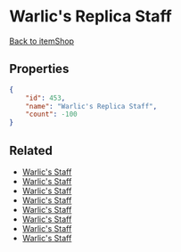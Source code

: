 # Warlic's Replica Staff

<no description available>

[Back to itemShop](../item-shops.md)

## Properties

```json
{
    "id": 453,
    "name": "Warlic's Replica Staff",
    "count": -100
}
```

## Related

- [Warlic's Staff](../items/14266-warlic-s-staff.md)
- [Warlic's Staff](../items/14267-warlic-s-staff.md)
- [Warlic's Staff](../items/14268-warlic-s-staff.md)
- [Warlic's Staff](../items/14269-warlic-s-staff.md)
- [Warlic's Staff](../items/14270-warlic-s-staff.md)
- [Warlic's Staff](../items/14271-warlic-s-staff.md)
- [Warlic's Staff](../items/14272-warlic-s-staff.md)
- [Warlic's Staff](../items/14273-warlic-s-staff.md)


